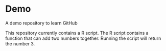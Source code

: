 # Demo
A demo repository to learn GitHub

This repository currently contains a R script. The R script contains a function that can add two numbers together. Running the script will return the number 3.
